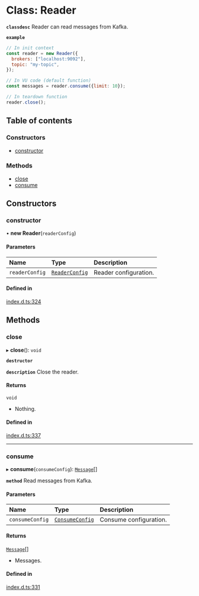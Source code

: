 # Class: Reader

**`classdesc`** Reader can read messages from Kafka.

**`example`**

```javascript
// In init context
const reader = new Reader({
  brokers: ["localhost:9092"],
  topic: "my-topic",
});

// In VU code (default function)
const messages = reader.consume({limit: 10});

// In teardown function
reader.close();
```

## Table of contents

### Constructors

- [constructor](Reader.md#constructor)

### Methods

- [close](Reader.md#close)
- [consume](Reader.md#consume)

## Constructors

### constructor

• **new Reader**(`readerConfig`)

#### Parameters

| Name | Type | Description |
| :------ | :------ | :------ |
| `readerConfig` | [`ReaderConfig`](../interfaces/ReaderConfig.md) | Reader configuration. |

#### Defined in

[index.d.ts:324](https://github.com/mostafa/xk6-kafka/blob/main/index.d.ts#L324)

## Methods

### close

▸ **close**(): `void`

**`destructor`**

**`description`** Close the reader.

#### Returns

`void`

- Nothing.

#### Defined in

[index.d.ts:337](https://github.com/mostafa/xk6-kafka/blob/main/index.d.ts#L337)

___

### consume

▸ **consume**(`consumeConfig`): [`Message`](../interfaces/Message.md)[]

**`method`**
Read messages from Kafka.

#### Parameters

| Name | Type | Description |
| :------ | :------ | :------ |
| `consumeConfig` | [`ConsumeConfig`](../interfaces/ConsumeConfig.md) | Consume configuration. |

#### Returns

[`Message`](../interfaces/Message.md)[]

- Messages.

#### Defined in

[index.d.ts:331](https://github.com/mostafa/xk6-kafka/blob/main/index.d.ts#L331)
